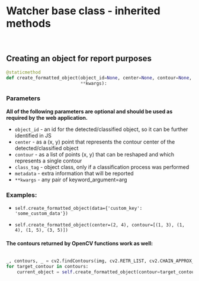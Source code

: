 # Watcher base class - inherited methods

<br>

## Creating an object for report purposes

```python
@staticmethod
def create_formatted_object(object_id=None, center=None, contour=None, class_tag=None, metadata=None, 
                            **kwargs):
```

### Parameters
__All of the following parameters are optional and should be used as required by the web application.__

* `object_id` - an id for the detected/classified object, so it can be further identified in JS
* `center` - as a (x, y) point that represents the contour center of the detected/classified object
* `contour` - as a list of points (x, y) that can be reshaped and which represents a single contour
* `class_tag` - object class, only if a classification process was performed
* `metadata` - extra information that will be reported
* `**kwargs` - any pair of keyword_argument=arg


### Examples:
* `self.create_formatted_object(data={'custom_key': 'some_custom_data'})`

* `self.create_formatted_object(center=(2, 4), contour=[(1, 3), (1, 4), (1, 5), (3, 5)])`

#### The contours returned by OpenCV functions work as well:

```python

_, contours, _ = cv2.findContours(img, cv2.RETR_LIST, cv2.CHAIN_APPROX_NONE) 
for target_contour in contours:
    current_object = self.create_formatted_object(contour=target_contour)

```
